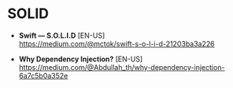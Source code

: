 # SOLID

- **Swift — S.O.L.I.D** [EN-US] \
https://medium.com/@mctok/swift-s-o-l-i-d-21203ba3a226

- **Why Dependency Injection?** [EN-US] \
https://medium.com/@Abdullah_th/why-dependency-injection-6a7c5b0a352e